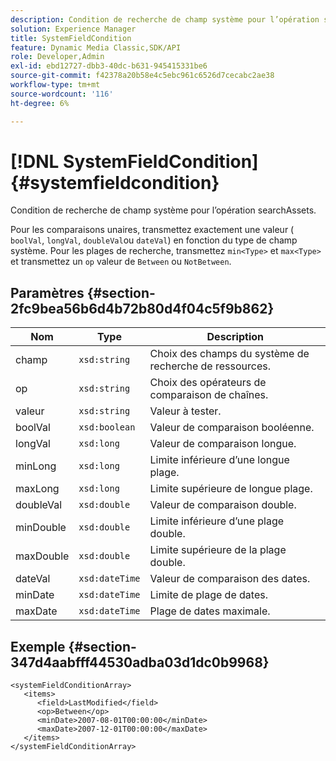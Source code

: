 ```yaml
---
description: Condition de recherche de champ système pour l’opération searchAssets.
solution: Experience Manager
title: SystemFieldCondition
feature: Dynamic Media Classic,SDK/API
role: Developer,Admin
exl-id: ebd12727-dbb3-40dc-b631-945415331be6
source-git-commit: f42378a20b58e4c5ebc961c6526d7cecabc2ae38
workflow-type: tm+mt
source-wordcount: '116'
ht-degree: 6%

---
```


# [!DNL SystemFieldCondition]{#systemfieldcondition}

Condition de recherche de champ système pour l’opération searchAssets.

Pour les comparaisons unaires, transmettez exactement une valeur ( `boolVal`, `longVal`, `doubleVal`ou `dateVal`) en fonction du type de champ système. Pour les plages de recherche, transmettez `min<Type>` et `max<Type>` et transmettez un `op` valeur de `Between` ou `NotBetween`.

## Paramètres {#section-2fc9bea56b6d4b72b80d4f04c5f9b862}

| Nom | Type | Description |
|---|---|---|
| champ | `xsd:string` | Choix des champs du système de recherche de ressources. |
| op | `xsd:string` | Choix des opérateurs de comparaison de chaînes. |
| valeur | `xsd:string` | Valeur à tester. |
| boolVal | `xsd:boolean` | Valeur de comparaison booléenne. |
| longVal | `xsd:long` | Valeur de comparaison longue. |
| minLong | `xsd:long` | Limite inférieure d’une longue plage. |
| maxLong | `xsd:long` | Limite supérieure de longue plage. |
| doubleVal | `xsd:double` | Valeur de comparaison double. |
| minDouble | `xsd:double` | Limite inférieure d’une plage double. |
| maxDouble | `xsd:double` | Limite supérieure de la plage double. |
| dateVal | `xsd:dateTime` | Valeur de comparaison des dates. |
| minDate | `xsd:dateTime` | Limite de plage de dates. |
| maxDate | `xsd:dateTime` | Plage de dates maximale. |

## Exemple {#section-347d4aabfff44530adba03d1dc0b9968}

```
<systemFieldConditionArray>
   <items>
      <field>LastModified</field>
      <op>Between</op>
      <minDate>2007-08-01T00:00:00</minDate>
      <maxDate>2007-12-01T00:00:00</maxDate>
   </items>
</systemFieldConditionArray>
```
